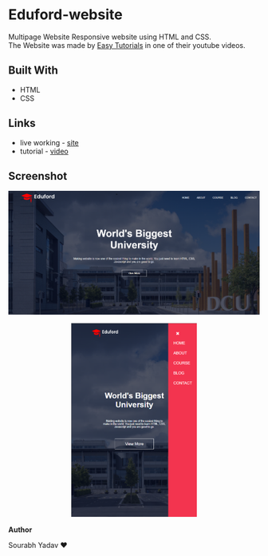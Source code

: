# Eduford-website

Multipage Website Responsive website using HTML and CSS.  
The Website was made by [Easy Tutorials](https://www.youtube.com/c/EasyTutorialsVideo) in one of their youtube videos.

## Built With 
  - HTML
  - CSS
## Links
  - live working - [site](https://sourabh358.github.io/Eduford-website/front_page.html)
  - tutorial - [video](https://www.youtube.com/watch?v=oYRda7UtuhA&t)

## Screenshot
![](./screenshot-desktop.png)
<p align="center" width="100%">
    <img width="50%" src="./screenshot-mobile.png">
</p>  

**Author**  

Sourabh Yadav ❤
